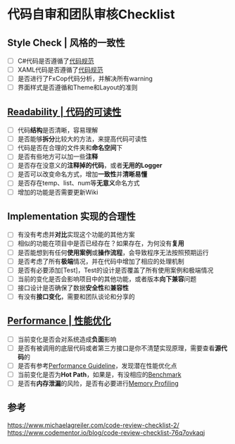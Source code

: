 # 代码自审和团队审核Checklist

## Style Check | 风格的一致性
- [ ] C#代码是否遵循了[代码规范](https://kingfar.coding.net/p/ergolab/wiki/54)
- [ ] XAML代码是否遵循了[代码规范](https://kingfar.coding.net/p/ergolab/wiki/53)
- [ ] 是否进行了FxCop代码分析，并解决所有warning
- [ ] 界面样式是否遵循和Theme和Layout的准则

## [Readability | 代码的可读性](https://kingfar.coding.net/p/ergolab/wiki/50)
- [ ] 代码**结构**是否清晰，容易理解
- [ ] 是否能够**拆分**比较大的方法，来提高代码可读性
- [ ] 代码是否在合理的文件夹和**命名空间**下
- [ ] 是否有些地方可以加一些**注释**
- [ ] 是否存在没意义的**注释掉的代码**，或者**无用的Logger**
- [ ] 是否可以改变命名方式，增加**一致性**并**清晰易懂**
- [ ] 是否存在temp、list、num等**无意义**命名方式
- [ ] 增加的功能是否需要更新Wiki

## Implementation 实现的合理性
- [ ] 有没有考虑并**对比**实现这个功能的其他方案
- [ ] 相似的功能在项目中是否已经存在？如果存在，为何没有**复用**
- [ ] 是否能想到有任何**使用案例**或**操作流程**，会导致程序无法按照预期运行
- [ ] 是否考虑了所有**极端**情况，并在代码中增加了相应的处理机制
- [ ] 是否有必要添加[Test]，Test的设计是否覆盖了所有使用案例和极端情况
- [ ] 当前的变化是否会影响项目中的其他功能，或者版本**向下兼容**问题
- [ ] 接口设计是否确保了数据**安全性**和**兼容性**
- [ ] 有没有**接口变化**，需要和团队谈论和分享的

## [Performance | 性能优化](https://kingfar.coding.net/p/ergolab/wiki/31)
- [ ] 当前变化是否会对系统造成**负面**影响
- [ ] 是否有被调用的底层代码或者第三方接口是你不清楚实现原理，需要查看**源代码**的
- [ ] 是否有参考[Performance Guideline](https://kingfar.coding.net/p/ergolab/wiki/31)，发现潜在性能优化点
- [ ] 当前变化是否为**Hot Path**，如果是，有没相应的[Benchmark](https://kingfar.coding.net/p/ergolab/wiki/41)
- [ ] 是否有**内存泄漏**的风险，是否有必要进行[Memory Profiling](https://kingfar.coding.net/p/ergolab/wiki/43)

## 参考
https://www.michaelagreiler.com/code-review-checklist-2/
https://www.codementor.io/blog/code-review-checklist-76q7ovkaqj